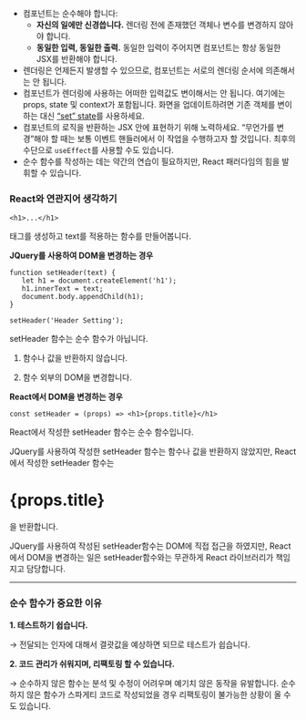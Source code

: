 
-   컴포넌트는 순수해야 합니다:
    -   **자신의 일에만 신경씁니다.** 렌더링 전에 존재했던 객체나 변수를 변경하지 않아야 합니다.
    -   **동일한 입력, 동일한 출력.** 동일한 입력이 주어지면 컴포넌트는 항상 동일한 JSX를 반환해야 합니다.
-   렌더링은 언제든지 발생할 수 있으므로, 컴포넌트는 서로의 렌더링 순서에 의존해서는 안 됩니다.
-   컴포넌트가 렌더링에 사용하는 어떠한 입력값도 변이해서는 안 됩니다. 여기에는 props, state 및 context가 포함됩니다. 화면을 업데이트하려면 기존 객체를 변이하는 대신 [“set” state](https://react-ko.vercel.app/learn/state-a-components-memory)를 사용하세요.
-   컴포넌트의 로직을 반환하는 JSX 안에 표현하기 위해 노력하세요. “무언가를 변경”해야 할 때는 보통 이벤트 핸들러에서 이 작업을 수행하고자 할 것입니다. 최후의 수단으로 `useEffect`를 사용할 수도 있습니다.
-   순수 함수를 작성하는 데는 약간의 연습이 필요하지만, React 패러다임의 힘을 발휘할 수 있습니다.



### **React와 연관지어 생각하기**

```
<h1>...</h1>
```
 태그를 생성하고 text를 적용하는 함수를 만들어봅니다.

**JQuery를 사용하여 DOM을 변경하는 경우**

```
function setHeader(text) {
   let h1 = document.createElement('h1');
   h1.innerText = text;
   document.body.appendChild(h1);
}

setHeader('Header Setting');
```

setHeader 함수는 순수 함수가 아닙니다.

1. 함수나 값을 반환하지 않습니다.

2. 함수 외부의 DOM을 변경합니다.

**React에서 DOM을 변경하는 경우**

```
const setHeader = (props) => <h1>{props.title}</h1>
```

React에서 작성한 setHeader 함수는 순수 함수입니다.

JQuery를 사용하여 작성한 setHeader 함수는 함수나 값을 반환하지 않았지만, React에서 작성한 setHeader 함수는

<h1>{props.title}</h1>을 반환합니다.

JQuery를 사용하여 작성된 setHeader함수는 DOM에 직접 접근을 하였지만, React에서 DOM을 변경하는 일은 setHeader함수와는 무관하게 React 라이브러리가 책임지고 담당합니다.

---

### **순수 함수가 중요한 이유**

**1. 테스트하기 쉽습니다.**

→ 전달되는 인자에 대해서 결괏값을 예상하면 되므로 테스트가 쉽습니다.

**2. 코드 관리가 쉬워지며, 리팩토링 할 수 있습니다.**

→ 순수하지 않은 함수는 분석 및 수정이 어려우며 예기치 않은 동작을 유발합니다. 순수하지 않은 함수가 스파게티 코드로 작성되었을 경우 리팩토링이 불가능한 상황이 올 수도 있습니다.